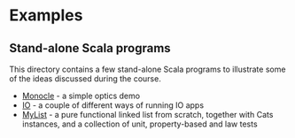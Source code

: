 # Examples

## Stand-alone Scala programs

This directory contains a few stand-alone Scala programs to illustrate some of the ideas discussed during the course.

* [Monocle](monocle/) - a simple optics demo
* [IO](io/) - a couple of different ways of running IO apps
* [MyList](mylist/) - a pure functional linked list from scratch, together with Cats instances, and a collection of unit, property-based and law tests

